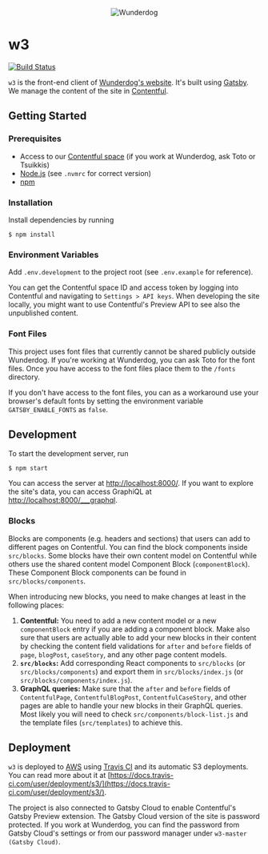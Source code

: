 <p align="center">
    <img alt="Wunderdog" src="https://avatars1.githubusercontent.com/u/8065613?s=150&v=4" />
</p>

# w3

[![Build Status](https://travis-ci.com/wunderdogsw/w3.svg?branch=master)](https://travis-ci.com/wunderdogsw/w3)

`w3` is the front-end client of [Wunderdog's website](https://www.wunderdog.fi/). It's built using [Gatsby](https://www.gatsbyjs.com/). We manage the content of the site in [Contentful](https://www.contentful.com/).

## Getting Started

### Prerequisites

- Access to our [Contentful space](https://app.contentful.com/spaces/hkq76neqke2v/) (if you work at Wunderdog, ask Toto or Tsuikkis)
- [Node.js](https://nodejs.org/en/) (see `.nvmrc` for correct version)
- [npm](https://docs.npmjs.com/downloading-and-installing-node-js-and-npm)

### Installation

Install dependencies by running

    $ npm install

### Environment Variables

Add `.env.development` to the project root (see `.env.example` for reference).

You can get the Contentful space ID and access token by logging into Contentful and navigating to `Settings > API keys`. When developing the site locally, you might want to use Contentful's Preview API to see also the unpublished content.

### Font Files

This project uses font files that currently cannot be shared publicly outside Wunderdog. If you're working at Wunderdog, you can ask Toto for the font files. Once you have access to the font files place them to the `/fonts` directory.

If you don't have access to the font files, you can as a workaround use your browser's default fonts by setting the environment variable `GATSBY_ENABLE_FONTS` as `false`.

## Development

To start the development server, run

    $ npm start

You can access the server at [http://localhost:8000/](http://localhost:8000/). If you want to explore the site's data, you can access GraphiQL at [http://localhost:8000/\_\_\_graphql](http://localhost:8000/___graphql).

### Blocks

Blocks are components (e.g. headers and sections) that users can add to different pages on Contentful. You can find the block components inside `src/blocks`. Some blocks have their own content model on Contentful while others use the shared content model Component Block (`componentBlock`). These Component Block components can be found in `src/blocks/components`.

When introducing new blocks, you need to make changes at least in the following places:

1. **Contentful:** You need to add a new content model or a new `componentBlock` entry if you are adding a component block. Make also sure that users are actually able to add your new blocks in their content by checking the content field validations for `after` and `before` fields of `page`, `blogPost`, `caseStory`, and any other page content models.
2. **`src/blocks`:** Add corresponding React components to `src/blocks` (or `src/blocks/components`) and export them in `src/blocks/index.js` (or `src/blocks/components/index.js`).
3. **GraphQL queries:** Make sure that the `after` and `before` fields of `ContentfulPage`, `ContentfulBlogPost`, `ContentfulCaseStory`, and other pages are able to handle your new blocks in their GraphQL queries. Most likely you will need to check `src/components/block-list.js` and the template files (`src/templates`) to achieve this.

## Deployment

`w3` is deployed to [AWS](https://aws.amazon.com/) using [Travis CI](https://travis-ci.com/github/wunderdogsw/w3) and its automatic S3 deployments. You can read more about it at [https://docs.travis-ci.com/user/deployment/s3/](https://docs.travis-ci.com/user/deployment/s3/).

The project is also connected to Gatsby Cloud to enable Contentful's Gatsby Preview extension. The Gatsby Cloud version of the site is password protected. If you work at Wunderdog, you can find the password from Gatsby Cloud's settings or from our password manager under `w3-master (Gatsby Cloud)`.
